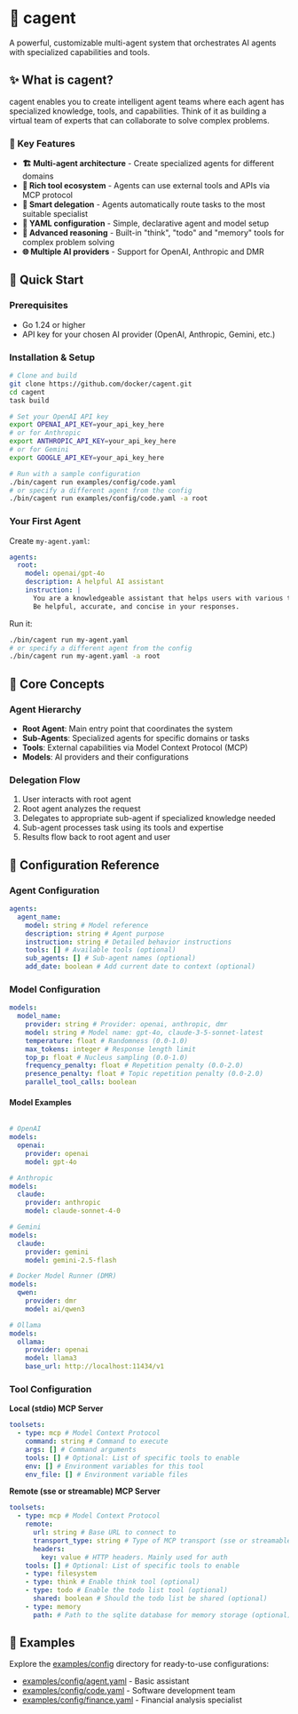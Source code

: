 # 🤖 cagent

A powerful, customizable multi-agent system that orchestrates AI agents with
specialized capabilities and tools.

## ✨ What is cagent?

cagent enables you to create intelligent agent teams where each agent has
specialized knowledge, tools, and capabilities. Think of it as building a
virtual team of experts that can collaborate to solve complex problems.

### 🎯 Key Features

- **🏗️ Multi-agent architecture** - Create specialized agents for different
  domains
- **🔧 Rich tool ecosystem** - Agents can use external tools and APIs via MCP
  protocol
- **🔄 Smart delegation** - Agents automatically route tasks to the most
  suitable specialist
- **📝 YAML configuration** - Simple, declarative agent and model setup
- **💭 Advanced reasoning** - Built-in "think", "todo" and "memory" tools for
  complex problem solving
- **🌐 Multiple AI providers** - Support for OpenAI, Anthropic and DMR

## 🚀 Quick Start

### Prerequisites

- Go 1.24 or higher
- API key for your chosen AI provider (OpenAI, Anthropic, Gemini, etc.)

### Installation & Setup

```bash
# Clone and build
git clone https://github.com/docker/cagent.git
cd cagent
task build

# Set your OpenAI API key
export OPENAI_API_KEY=your_api_key_here
# or for Anthropic
export ANTHROPIC_API_KEY=your_api_key_here
# or for Gemini
export GOOGLE_API_KEY=your_api_key_here

# Run with a sample configuration
./bin/cagent run examples/config/code.yaml
# or specify a different agent from the config
./bin/cagent run examples/config/code.yaml -a root
```

### Your First Agent

Create `my-agent.yaml`:

```yaml
agents:
  root:
    model: openai/gpt-4o
    description: A helpful AI assistant
    instruction: |
      You are a knowledgeable assistant that helps users with various tasks.
      Be helpful, accurate, and concise in your responses.
```

Run it:

```bash
./bin/cagent run my-agent.yaml
# or specify a different agent from the config
./bin/cagent run my-agent.yaml -a root
```

## 🎯 Core Concepts

### Agent Hierarchy

- **Root Agent**: Main entry point that coordinates the system
- **Sub-Agents**: Specialized agents for specific domains or tasks
- **Tools**: External capabilities via Model Context Protocol (MCP)
- **Models**: AI providers and their configurations

### Delegation Flow

1. User interacts with root agent
2. Root agent analyzes the request
3. Delegates to appropriate sub-agent if specialized knowledge needed
4. Sub-agent processes task using its tools and expertise
5. Results flow back to root agent and user

## 🔧 Configuration Reference

### Agent Configuration

```yaml
agents:
  agent_name:
    model: string # Model reference
    description: string # Agent purpose
    instruction: string # Detailed behavior instructions
    tools: [] # Available tools (optional)
    sub_agents: [] # Sub-agent names (optional)
    add_date: boolean # Add current date to context (optional)
```

### Model Configuration

```yaml
models:
  model_name:
    provider: string # Provider: openai, anthropic, dmr
    model: string # Model name: gpt-4o, claude-3-5-sonnet-latest
    temperature: float # Randomness (0.0-1.0)
    max_tokens: integer # Response length limit
    top_p: float # Nucleus sampling (0.0-1.0)
    frequency_penalty: float # Repetition penalty (0.0-2.0)
    presence_penalty: float # Topic repetition penalty (0.0-2.0)
    parallel_tool_calls: boolean
```

#### Model Examples

```yaml

# OpenAI
models:
  openai:
    provider: openai
    model: gpt-4o

# Anthropic
models:
  claude:
    provider: anthropic
    model: claude-sonnet-4-0

# Gemini
models:
  claude:
    provider: gemini
    model: gemini-2.5-flash

# Docker Model Runner (DMR)
models:
  qwen:
    provider: dmr
    model: ai/qwen3

# Ollama
models:
  ollama:
    provider: openai
    model: llama3
    base_url: http://localhost:11434/v1

```

### Tool Configuration

**Local (stdio) MCP Server**

```yaml
toolsets:
  - type: mcp # Model Context Protocol
    command: string # Command to execute
    args: [] # Command arguments
    tools: [] # Optional: List of specific tools to enable
    env: [] # Environment variables for this tool
    env_file: [] # Environment variable files
```

**Remote (sse or streamable) MCP Server**

```yaml
toolsets:
  - type: mcp # Model Context Protocol
    remote:
      url: string # Base URL to connect to
      transport_type: string # Type of MCP transport (sse or streamable)
      headers:
        key: value # HTTP headers. Mainly used for auth
    tools: [] # Optional: List of specific tools to enable
    - type: filesystem
    - type: think # Enable think tool (optional)
    - type: todo # Enable the todo list tool (optional)
      shared: boolean # Should the todo list be shared (optional)
    - type: memory 
      path: # Path to the sqlite database for memory storage (optional)
```

## 🤝 Examples

Explore the [examples/config](examples/config/) directory for ready-to-use configurations:

- [examples/config/agent.yaml](examples/config/agent.yaml) - Basic assistant
- [examples/config/code.yaml](examples/config/code.yaml) - Software development team
- [examples/config/finance.yaml](examples/config/finance.yaml) - Financial analysis specialist
